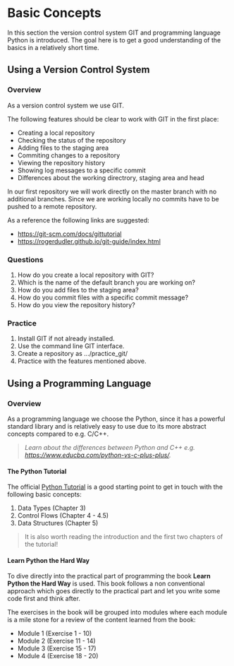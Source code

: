 # Basic Concepts

In this section the version control system GIT and programming language Python is introduced.
The goal here is to get a good understanding of the basics in a relatively short time.

## Using a Version Control System

### Overview

As a version control system we use GIT.

The following features should be clear to work with GIT in the first place:

* Creating a local repository
* Checking the status of the repository
* Adding files to the staging area
* Commiting changes to a repository
* Viewing the repository history
* Showing log messages to a specific commit
* Differences about the working directrory, staging area and head

In our first repository we will work directly on the master branch with no 
additional branches. Since we are working locally no commits have to be pushed to a remote repository.

As a reference the following links are suggested: 
* https://git-scm.com/docs/gittutorial
* https://rogerdudler.github.io/git-guide/index.html

### Questions

1. How do you create a local repository with GIT?
2. Which is the name of the default branch you are working on?
3. How do you add files to the staging area?
4. How do you commit files with a specific commit message?
5. How do you view the repository history?

### Practice

1. Install GIT if not already installed.
2. Use the command line GIT interface.
3. Create a repository as .../practice_git/
4. Practice with the features mentioned above.

## Using a Programming Language

### Overview

As a programming language we choose the Python, since it has a powerful standard library and is relatively easy to use due to its more abstract concepts compared to e.g. C/C++.

> _Learn about the differences between Python and C++ e.g. https://www.educba.com/python-vs-c-plus-plus/._

#### The Python Tutorial

The official [Python Tutorial](https://docs.python.org/3/tutorial/index.html) is a good starting point to get in touch with the following basic concepts:

1. Data Types (Chapter 3)
2. Control Flows (Chapter 4 - 4.5)
3. Data Structures (Chapter 5)

> It is also worth reading the introduction and the first two chapters of the tutorial!  

#### Learn Python the Hard Way

To dive directly into the practical part of programming the book __Learn Python the Hard Way__ is used. This book follows a non conventional approach which goes directly to the practical part and let you write some code first and think after.  

The exercises in the book will be grouped into modules where each module is a mile stone for a review of the content learned from the book:

* Module 1 (Exercise 1 - 10)
* Module 2 (Exercise 11 - 14)
* Module 3 (Exercise 15 - 17)
* Module 4 (Exercise 18 - 20)
